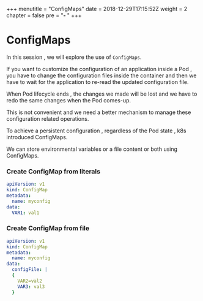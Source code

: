 +++
menutitle = "ConfigMaps"
date = 2018-12-29T17:15:52Z
weight = 2
chapter = false
pre = "<b>- </b>"
+++

# ConfigMaps

In this session , we will explore the use of `ConfigMaps`.

If you want to customize the configuration of an application inside a Pod , you have to change the configuration files inside the container and then we have to wait for the application to re-read the updated configuration file.

When Pod lifecycle ends , the changes we made will be lost and we have to redo the same changes when the Pod comes-up.

This is not convenient and we need a better mechanism to manage these configuration related operations.

To achieve a persistent configuration , regardless of the Pod state , k8s introduced ConfigMaps.

We can store environmental variables or a file content or both using ConfigMaps.

### Create ConfigMap from literals

```yaml
apiVersion: v1
kind: ConfigMap
metadata:
  name: myconfig
data:
  VAR1: val1
```

### Create ConfigMap from file

```yaml
apiVersion: v1
kind: ConfigMap
metadata:
  name: myconfig
data:
  configFile: |
  {
    VAR2=val2
    VAR3: val3
  }
```
